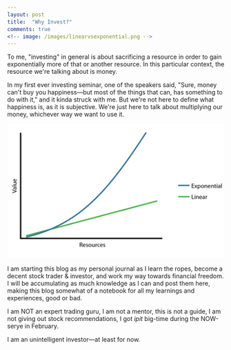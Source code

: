 ```yaml
---
layout: post
title:  "Why Invest?"
comments: true
<!-- image: /images/linearvsexponential.png -->
---
```


To me, "investing" in general is about sacrificing a resource in order to gain exponentially more of that or another resource. In this particular context, the resource we're talking about is money.

In my first ever investing seminar, one of the speakers said, "Sure, money can't buy you happiness—but most of the things that can, has something to do with it," and it kinda struck with me. But we're not here to define what happiness is, as it is subjective. We're just here to talk about multiplying our money, whichever way we want to use it.

<!-- more -->

<img src="/images/linearvsexponential.png" class="shadowed">

I am starting this blog as my personal journal as I learn the ropes, become a decent stock trader & investor, and work my way towards financial freedom. I will be accumulating as much knowledge as I can and post them here, making this blog somewhat of a notebook for all my learnings and experiences, good or bad.

I am NOT an expert trading guru, I am not a mentor, this is not a guide, I am not giving out stock recommendations, I got *ipit* big-time during the NOW-serye in February.

I am an unintelligent investor—at least for now.